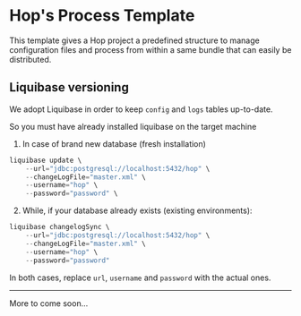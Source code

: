 # Hop's Process Template

This template gives a Hop project a predefined structure to manage configuration files and process from within a same bundle that can easily be distributed.

## Liquibase versioning

We adopt Liquibase in order to keep `config` and `logs` tables up-to-date.

So you must have already installed liquibase on the target machine

1. In case of brand new database (fresh installation)

```powershell
liquibase update \
    --url="jdbc:postgresql://localhost:5432/hop" \
    --changeLogFile="master.xml" \
    --username="hop" \
    --password="password" \
```

2. While, if your database already exists (existing environments):

```powershell
liquibase changelogSync \
    --url="jdbc:postgresql://localhost:5432/hop" \
    --changeLogFile="master.xml" \
    --username="hop" \
    --password="password"
```

In both cases, replace `url`, `username` and `password` with the actual ones.

---


More to come soon...

